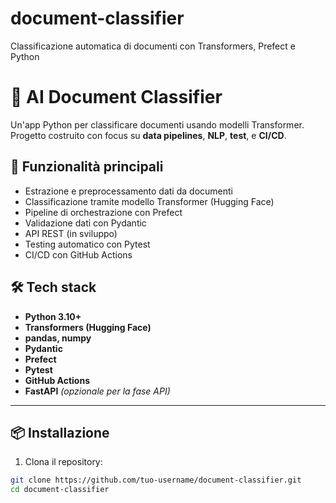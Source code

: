 # document-classifier
Classificazione automatica di documenti con Transformers, Prefect e Python
# 🧠 AI Document Classifier

Un'app Python per classificare documenti usando modelli Transformer.  
Progetto costruito con focus su **data pipelines**, **NLP**, **test**, e **CI/CD**.

## 🚀 Funzionalità principali

- Estrazione e preprocessamento dati da documenti
- Classificazione tramite modello Transformer (Hugging Face)
- Pipeline di orchestrazione con Prefect
- Validazione dati con Pydantic
- API REST (in sviluppo)
- Testing automatico con Pytest
- CI/CD con GitHub Actions

## 🛠️ Tech stack

- **Python 3.10+**
- **Transformers (Hugging Face)**
- **pandas, numpy**
- **Pydantic**
- **Prefect**
- **Pytest**
- **GitHub Actions**
- **FastAPI** *(opzionale per la fase API)*

---

## 📦 Installazione

1. Clona il repository:

```bash
git clone https://github.com/tuo-username/document-classifier.git
cd document-classifier

